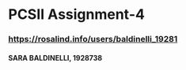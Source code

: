 # PCSII Assignment-4
### https://rosalind.info/users/baldinelli_19281 
#### SARA BALDINELLI, 1928738
